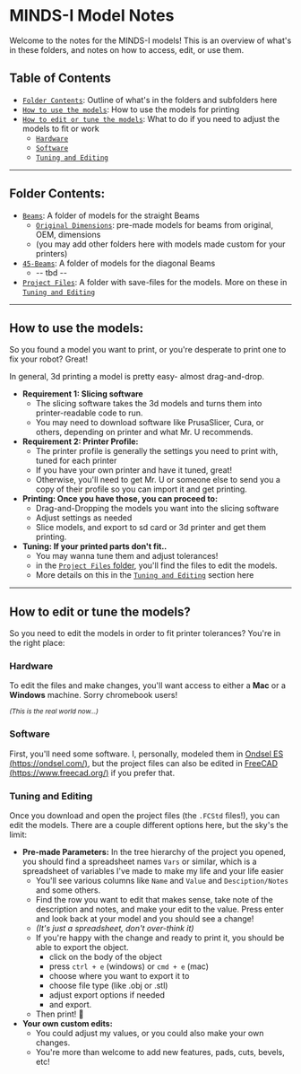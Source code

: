 # MINDS-I Model Notes

Welcome to the notes for the MINDS-I models! This is an overview of what's in these folders, and notes on how to access, edit, or use them.

## Table of Contents
- [`Folder Contents`](#folder-contents): Outline of what's in the folders and subfolders here
- [`How to use the models`](#how-to-use-the-models): How to use the models for printing
- [`How to edit or tune the models`](#how-to-edit-or-tune-the-models): What to do if you need to adjust the models to fit or work
  - [`Hardware`](#hardware)
  - [`Software`](#software)
  - [`Tuning and Editing`](#tuning-and-editing)

-----

## Folder Contents:

- [`Beams`](./Beams/): A folder of models for the straight Beams
  - [`Original Dimensions`](./Beams/Original%20Dimensions/): pre-made models for beams from original, OEM, dimensions
  - (you may add other folders here with models made custom for your printers)
- [`45-Beams`](./45-Beams/): A folder of models for the diagonal Beams
  - -- tbd --
- [`Project Files`](./Project%20Files/): A folder with save-files for the models. More on these in [`Tuning and Editing`](#tuning-and-editing)

-----

## How to use the models:

So you found a model you want to print, or you're desperate to print one to fix your robot? Great!

In general, 3d printing a model is pretty easy- almost drag-and-drop.
- **Requirement 1: Slicing software**
  - The slicing software takes the 3d models and turns them into printer-readable code to run.
  - You may need to download software like PrusaSlicer, Cura, or others, depending on printer and what Mr. U recommends.
- **Requirement 2: Printer Profile:**
  - The printer profile is generally the settings you need to print with, tuned for each printer
  - If you have your own printer and have it tuned, great!
  - Otherwise, you'll need to get Mr. U or someone else to send you a copy of their profile so you can import it and get printing.
- **Printing: Once you have those, you can proceed to:**
  - Drag-and-Dropping the models you want into the slicing software
  - Adjust settings as needed
  - Slice models, and export to sd card or 3d printer and get them printing.
- **Tuning: If your printed parts don't fit..**
  - You may wanna tune them and adjust tolerances!
  - in the [`Project Files` folder](./Project%20Files/), you'll find the files to edit the models.
  - More details on this in the [`Tuning and Editing`](#tuning-and-editing) section here


-----

## How to edit or tune the models?

So you need to edit the models in order to fit printer tolerances? You're in the right place:

### Hardware

To edit the files and make changes, you'll want access to either a **Mac** or a **Windows** machine. Sorry chromebook users!

<sub>_(This is the real world now...)_

### Software

First, you'll need some software. I, personally, modeled them in [Ondsel ES (https://ondsel.com/)](https://ondsel.com/), but the project files can also be edited in [FreeCAD (https://www.freecad.org/)](https://www.freecad.org/) if you prefer that.

### Tuning and Editing

Once you download and open the project files (the `.FCStd` files!), you can edit the models. There are a couple different options here, but the sky's the limit:

- **Pre-made Parameters:** In the tree hierarchy of the project you opened, you should find a spreadsheet names `Vars` or similar, which is a spreadsheet of variables I've made to make my life and your life easier
  - You'll see various columns like `Name` and `Value` and `Desciption/Notes` and some others.
  - Find the row you want to edit that makes sense, take note of the description and notes, and make your edit to the value. Press enter and look back at your model and you should see a change!
  - _(It's just a spreadsheet, don't over-think it)_
  - If you're happy with the change and ready to print it, you should be able to export the object.
    - click on the body of the object
    - press `ctrl + e` (windows) or `cmd + e` (mac)
    - choose where you want to export it to
    - choose file type (like .obj or .stl)
    - adjust export options if needed
    - and export. 
  - Then print! :tada:
- **Your own custom edits:**
  - You could adjust my values, or you could also make your own changes.
  - You're more than welcome to add new features, pads, cuts, bevels, etc!